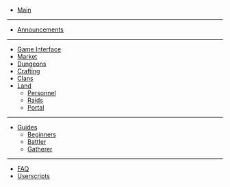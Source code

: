 <!-- docs/_sidebar.md -->

* [Main](/)

<hr>

* [Announcements](#)

<hr>

* [Game Interface](#)
* [Market](#)
* [Dungeons](#)
* [Crafting](#)
* [Clans](#)
* [Land](land.md)
  * [Personnel](personnel.md)
  * [Raids](raids.md)
  * [Portal](portal.md)

<hr>

* [Guides](inventory.md)
  * [Beginners](#)
  * [Battler](#)
  * [Gatherer](#)

<hr>

* [FAQ](inventory.md)
* [Userscripts](userscripts.md)